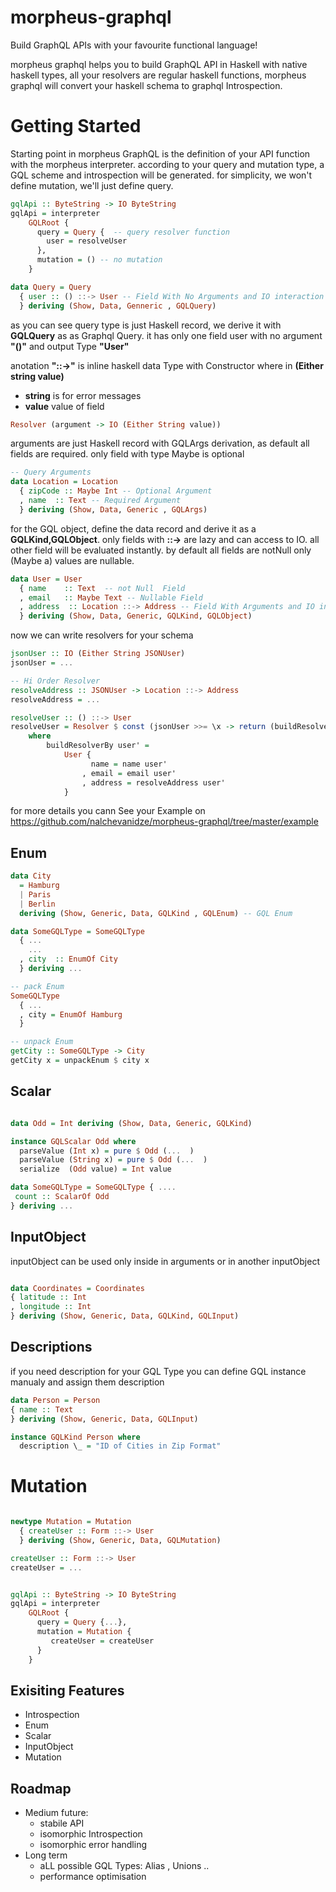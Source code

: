 # morpheus-graphql

Build GraphQL APIs with your favourite functional language!

morpheus graphql helps you to build GraphQL API in Haskell with native haskell types,
all your resolvers are regular haskell functions, morpheus graphql will convert your haskell schema to graphql Introspection.

# Getting Started

Starting point in morpheus GraphQL is the definition of your API function with the morpheus interpreter. according to your query and mutation type, a GQL scheme and introspection will be generated. for simplicity, we won't define mutation, we'll just define query.

```haskell
gqlApi :: ByteString -> IO ByteString
gqlApi = interpreter
    GQLRoot {
      query = Query {  -- query resolver function
        user = resolveUser
      },
      mutation = () -- no mutation
    }

data Query = Query
  { user :: () ::-> User -- Field With No Arguments and IO interaction
  } deriving (Show, Data, Genneric , GQLQuery)
```

as you can see query type is just Haskell record, we derive it with **GQLQuery** as as Graphql Query. it has only one field user with no argument **"()"** and output Type **"User"**

anotation **"::->"** is inline haskell data Type with Constructor
where in **(Either string value)**

- **string** is for error messages
- **value** value of field

```haskell
Resolver (argument -> IO (Either String value))
```

arguments are just Haskell record with GQLArgs derivation, as default all fields are required. only field with type Maybe is optional

```haskell
-- Query Arguments
data Location = Location
  { zipCode :: Maybe Int -- Optional Argument
  , name  :: Text -- Required Argument
  } deriving (Show, Data, Generic , GQLArgs)
```

for the GQL object, define the data record and derive it as a **GQLKind,GQLObject**.
only fields with **::->** are lazy and can access to IO. all other field will be evaluated instantly. by default all fields are notNull only (Maybe a) values are nullable.

```haskell
data User = User
  { name    :: Text  -- not Null  Field
  , email   :: Maybe Text -- Nullable Field
  , address  :: Location ::-> Address -- Field With Arguments and IO interaction
  } deriving (Show, Data, Generic, GQLKind, GQLObject)
```

now we can write resolvers for your schema

```haskell
jsonUser :: IO (Either String JSONUser)
jsonUser = ...

-- Hi Order Resolver
resolveAddress :: JSONUser -> Location ::-> Address
resolveAddress = ...

resolveUser :: () ::-> User
resolveUser = Resolver $ const (jsonUser >>= \x -> return (buildResolverBy <$> x))
    where
        buildResolverBy user' =
            User {
                  name = name user'
                , email = email user'
                , address = resolveAddress user'
            }
```

for more details you cann See your Example on https://github.com/nalchevanidze/morpheus-graphql/tree/master/example

## Enum

```haskell
data City
  = Hamburg
  | Paris
  | Berlin
  deriving (Show, Generic, Data, GQLKind , GQLEnum) -- GQL Enum

data SomeGQLType = SomeGQLType
  { ...
    ...
  , city  :: EnumOf City
  } deriving ...

-- pack Enum
SomeGQLType
  { ...
  , city = EnumOf Hamburg
  }

-- unpack Enum
getCity :: SomeGQLType -> City
getCity x = unpackEnum $ city x

```

## Scalar

```haskell

data Odd = Int deriving (Show, Data, Generic, GQLKind)

instance GQLScalar Odd where
  parseValue (Int x) = pure $ Odd (...  )
  parseValue (String x) = pure $ Odd (...  )
  serialize  (Odd value) = Int value

data SomeGQLType = SomeGQLType { ....
 count :: ScalarOf Odd
} deriving ...

```

## InputObject

inputObject can be used only inside in arguments or in another inputObject

```haskell

data Coordinates = Coordinates
{ latitude :: Int
, longitude :: Int
} deriving (Show, Generic, Data, GQLKind, GQLInput)

```

## Descriptions

if you need description for your GQL Type you can define GQL instance manualy and assign them description

```haskell
data Person = Person
{ name :: Text
} deriving (Show, Generic, Data, GQLInput)

instance GQLKind Person where
  description \_ = "ID of Cities in Zip Format"

```

# Mutation

```haskell

newtype Mutation = Mutation
  { createUser :: Form ::-> User
  } deriving (Show, Generic, Data, GQLMutation)

createUser :: Form ::-> User
createUser = ...


gqlApi :: ByteString -> IO ByteString
gqlApi = interpreter
    GQLRoot {
      query = Query {...},
      mutation = Mutation {
         createUser = createUser
      }
    }
```

## Exisiting Features

- Introspection
- Enum
- Scalar
- InputObject
- Mutation

## Roadmap

- Medium future:
  - stabile API
  - isomorphic Introspection
  - isomorphic error handling
- Long term
  - aLL possible GQL Types: Alias , Unions ..
  - performance optimisation

